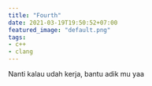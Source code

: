 ```yaml
---
title: "Fourth"
date: 2021-03-19T19:50:52+07:00
featured_image: "default.png"
tags:
- c++
- clang
---
```

Nanti kalau udah kerja, bantu adik mu yaa
